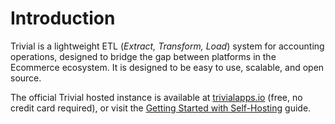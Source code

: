 # Introduction

Trivial is a lightweight ETL (_Extract, Transform, Load_) system for accounting operations, designed to bridge the gap between platforms in the Ecommerce ecosystem. It is designed to be easy to use, scalable, and open source.


The official Trivial hosted instance is available at [trivialapps.io](https://www.trivialapps.io) (free, no credit card required), or visit the [Getting Started with Self-Hosting](/developer-guides/self-hosting) guide.
